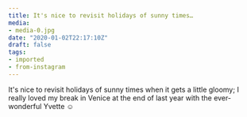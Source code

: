 ```yaml
---
title: It's nice to revisit holidays of sunny times…
media:
- media-0.jpg
date: "2020-01-02T22:17:10Z"
draft: false
tags:
- imported
- from-instagram
---
```

It's nice to revisit holidays of sunny times when it gets a little gloomy; I really loved my break in Venice at the end of last year with the ever-wonderful Yvette ☺️
